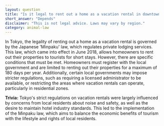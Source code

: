 ```yaml
---
layout: question
title: "Is it legal to rent out a home as a vacation rental in downtown Tokyo?"
short_answer: "Depends"
disclaimer: "This is not legal advice. Laws may vary by region."
category: animal-law
---
```

In Tokyo, the legality of renting out a home as a vacation rental is governed by the Japanese 'Minpaku' law, which regulates private lodging services. This law, which came into effect in June 2018, allows homeowners to rent out their properties to tourists for short stays. However, there are specific conditions that must be met. Homeowners must register with the local government and are limited to renting out their properties for a maximum of 180 days per year. Additionally, certain local governments may impose stricter regulations, such as requiring a licensed administrator to be available, or restricting the areas where vacation rentals can operate, particularly in residential zones.

**Trivia:** Tokyo's strict regulations on vacation rentals were largely influenced by concerns from local residents about noise and safety, as well as the desire to maintain hotel industry standards. This led to the implementation of the Minpaku law, which aims to balance the economic benefits of tourism with the lifestyle and rights of local residents.
